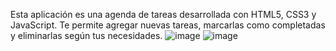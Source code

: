 Esta aplicación es una agenda de tareas desarrollada con HTML5, CSS3 y JavaScript. Te permite agregar nuevas tareas, marcarlas como completadas y eliminarlas según tus necesidades.
![image](https://github.com/MauroDanielMoure/AgendaDeTareas/assets/150815145/75f00ce4-a1f8-4e4d-bf5f-9fdb22b9b5eb)
![image](https://github.com/MauroDanielMoure/AgendaDeTareas/assets/150815145/5a28fe4f-6f43-4580-a36b-922bc6a22e36)

